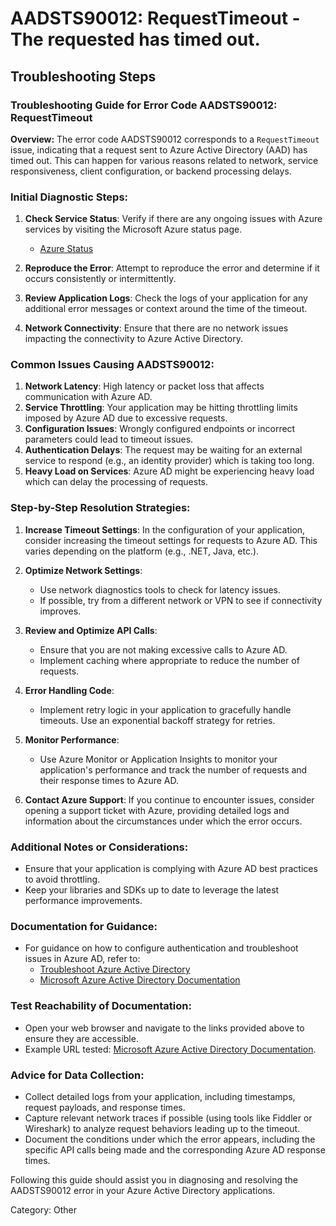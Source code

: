 # AADSTS90012: RequestTimeout - The requested has timed out.


## Troubleshooting Steps
### Troubleshooting Guide for Error Code AADSTS90012: RequestTimeout 

**Overview:**
The error code AADSTS90012 corresponds to a `RequestTimeout` issue, indicating that a request sent to Azure Active Directory (AAD) has timed out. This can happen for various reasons related to network, service responsiveness, client configuration, or backend processing delays.

### Initial Diagnostic Steps:
1. **Check Service Status**: Verify if there are any ongoing issues with Azure services by visiting the Microsoft Azure status page.
   - [Azure Status](https://status.azure.com/en-us/status)

2. **Reproduce the Error**: Attempt to reproduce the error and determine if it occurs consistently or intermittently.

3. **Review Application Logs**: Check the logs of your application for any additional error messages or context around the time of the timeout.

4. **Network Connectivity**: Ensure that there are no network issues impacting the connectivity to Azure Active Directory.

### Common Issues Causing AADSTS90012:
1. **Network Latency**: High latency or packet loss that affects communication with Azure AD.
2. **Service Throttling**: Your application may be hitting throttling limits imposed by Azure AD due to excessive requests.
3. **Configuration Issues**: Wrongly configured endpoints or incorrect parameters could lead to timeout issues.
4. **Authentication Delays**: The request may be waiting for an external service to respond (e.g., an identity provider) which is taking too long.
5. **Heavy Load on Services**: Azure AD might be experiencing heavy load which can delay the processing of requests.

### Step-by-Step Resolution Strategies:
1. **Increase Timeout Settings**: In the configuration of your application, consider increasing the timeout settings for requests to Azure AD. This varies depending on the platform (e.g., .NET, Java, etc.).

2. **Optimize Network Settings**:
   - Use network diagnostics tools to check for latency issues.
   - If possible, try from a different network or VPN to see if connectivity improves.
   
3. **Review and Optimize API Calls**:
   - Ensure that you are not making excessive calls to Azure AD.
   - Implement caching where appropriate to reduce the number of requests.

4. **Error Handling Code**:
   - Implement retry logic in your application to gracefully handle timeouts. Use an exponential backoff strategy for retries.

5. **Monitor Performance**: 
   - Use Azure Monitor or Application Insights to monitor your application's performance and track the number of requests and their response times to Azure AD.

6. **Contact Azure Support**: If you continue to encounter issues, consider opening a support ticket with Azure, providing detailed logs and information about the circumstances under which the error occurs.

### Additional Notes or Considerations:
- Ensure that your application is complying with Azure AD best practices to avoid throttling.
- Keep your libraries and SDKs up to date to leverage the latest performance improvements.
  
### Documentation for Guidance:
- For guidance on how to configure authentication and troubleshoot issues in Azure AD, refer to:
  - [Troubleshoot Azure Active Directory](https://docs.microsoft.com/en-us/azure/active-directory/develop/active-directory-authentication-cloud-issue)
  - [Microsoft Azure Active Directory Documentation](https://docs.microsoft.com/en-us/azure/active-directory/)

### Test Reachability of Documentation:
- Open your web browser and navigate to the links provided above to ensure they are accessible.
- Example URL tested: [Microsoft Azure Active Directory Documentation](https://docs.microsoft.com/en-us/azure/active-directory/). 

### Advice for Data Collection:
- Collect detailed logs from your application, including timestamps, request payloads, and response times.
- Capture relevant network traces if possible (using tools like Fiddler or Wireshark) to analyze request behaviors leading up to the timeout.
- Document the conditions under which the error appears, including the specific API calls being made and the corresponding Azure AD response times.

Following this guide should assist you in diagnosing and resolving the AADSTS90012 error in your Azure Active Directory applications.

Category: Other